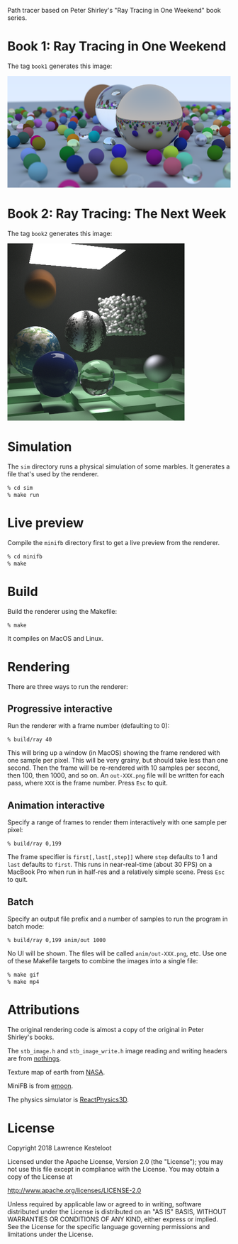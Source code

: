 
Path tracer based on Peter Shirley's "Ray Tracing in One Weekend" book series.

# Book 1: Ray Tracing in One Weekend

The tag `book1` generates this image:

![book1](images/book1.png)

# Book 2: Ray Tracing: The Next Week

The tag `book2` generates this image:

![book2](images/book2.png)

# Simulation

The `sim` directory runs a physical simulation of some marbles. It generates
a file that's used by the renderer.

    % cd sim
    % make run

# Live preview

Compile the `minifb` directory first to get a live preview from the renderer.

    % cd minifb
    % make

# Build

Build the renderer using the Makefile:

    % make

It compiles on MacOS and Linux.

# Rendering

There are three ways to run the renderer:

## Progressive interactive

Run the renderer with a frame number (defaulting to 0):

    % build/ray 40

This will bring up a window (in MacOS) showing the frame rendered with one
sample per pixel. This will be very grainy, but should take less than one
second. Then the frame will be re-rendered with 10 samples per second,
then 100, then 1000, and so on. An `out-XXX.png` file will be written
for each pass, where `XXX` is the frame number. Press `Esc` to quit.

## Animation interactive

Specify a range of frames to render them interactively with one sample per
pixel:

    % build/ray 0,199

The frame specifier is `first[,last[,step]]` where `step` defaults to 1 and
`last` defaults to `first`. This runs in near-real-time (about 30 FPS)
on a MacBook Pro when run in half-res and a relatively simple scene.
Press `Esc` to quit.

## Batch

Specify an output file prefix and a number of samples to run the program
in batch mode:

    % build/ray 0,199 anim/out 1000

No UI will be shown. The files will be called `anim/out-XXX.png`, etc. Use
one of these Makefile targets to combine the images into a single file:

    % make gif
    % make mp4

# Attributions

The original rendering code is almost a copy of the original in Peter Shirley's
books.

The `stb_image.h` and `stb_image_write.h` image reading and writing headers are
from [nothings](https://github.com/nothings/stb).

Texture map of earth from [NASA](http://superstarfloraluk.com/3333698-NASA-Eath-of-Textures.html).

MiniFB is from [emoon](https://github.com/emoon/minifb).

The physics simulator is [ReactPhysics3D](https://www.reactphysics3d.com/).

# License

Copyright 2018 Lawrence Kesteloot

Licensed under the Apache License, Version 2.0 (the "License");
you may not use this file except in compliance with the License.
You may obtain a copy of the License at

   http://www.apache.org/licenses/LICENSE-2.0

Unless required by applicable law or agreed to in writing, software
distributed under the License is distributed on an "AS IS" BASIS,
WITHOUT WARRANTIES OR CONDITIONS OF ANY KIND, either express or implied.
See the License for the specific language governing permissions and
limitations under the License.
